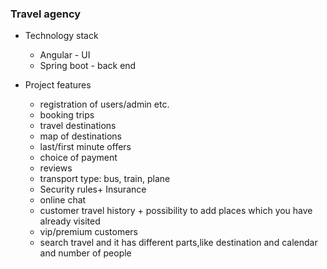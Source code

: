 ### Travel agency
- Technology stack
  - Angular - UI
  - Spring boot - back end

- Project features 
  - registration of users/admin etc.
  - booking trips
  - travel destinations
  - map of destinations
  - last/first minute offers
  - choice of payment
  - reviews
  - transport type: bus, train, plane
  - Security rules+ Insurance
  - online chat
  - customer travel history + possibility to add places which you have already visited
  - vip/premium  customers
  - search travel and it has different parts,like destination and calendar and number of people


